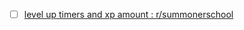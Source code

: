 - [ ] [level up timers and xp amount : r/summonerschool](https://www.reddit.com/r/summonerschool/comments/1l0kniz/level_up_timers_and_xp_amount/)
